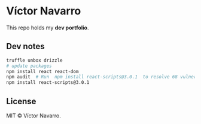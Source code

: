 # Víctor Navarro

This repo holds my **dev portfolio**.

## Dev notes

```bash
truffle unbox drizzle
# update packages
npm install react react-dom
npm audit  # Run  npm install react-scripts@3.0.1  to resolve 68 vulnerabilities
npm install react-scripts@3.0.1
```

## License

MIT © Víctor Navarro.
